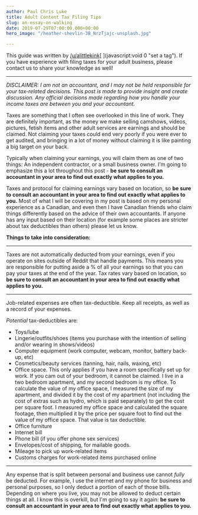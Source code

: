 ```yaml
---
author: Paul Chris Luke
title: Adult Content Tax Filing Tips
slug: an-essay-on-walking
date: 2019-07-29T07:00:00.000+00:00
hero_image: "/heather-shevlin-3B_NrzTjajc-unsplash.jpg"

---
```

This guide was written by [/u/alittlekink](https://old.reddit.com/u/alittlekink)[ ](javascript:void 0 "set a tag"). If you have experience with filing taxes for your adult business, please contact us to share your knowledge as well!

***

_DISCLAIMER: I am not an accountant, and I may not be held responsible for your tax-related decisions. This post is made to provide insight and create discussion. Any official decisions made regarding how you handle your income taxes are between you and your accountant._

Taxes are something that I often see overlooked in this line of work. They are definitely important, as the money we make selling camshows, videos, pictures, fetish items and other adult services are earnings and should be claimed. Not claiming your taxes could end very poorly if you were ever to get audited, and bringing in a lot of money without claiming it is like painting a big target on your back.

Typically when claiming your earnings, you will claim them as one of two things: An independent contractor, or a small business owner. I'm going to emphasize this a lot throughout this post - **be sure to consult an accountant in your area to find out exactly what applies to you.**

Taxes and protocol for claiming earnings vary based on location, so **be sure to consult an accountant in your area to find out exactly what applies to you.** Most of what I will be covering in my post is based on my personal experience as a Canadian, and even then I have Canadian friends who claim things differently based on the advice of their own accountants. If anyone has any input based on their location (for example some places are stricter about tax deductibles than others) please let us know.

**Things to take into consideration:**

***

Taxes are not automatically deducted from your earnings, even if you operate on sites outside of Reddit that handle payments. This means you are responsible for putting aside a % of all your earnings so that you can pay your taxes at the end of the year. Tax rates vary based on location, so **be sure to consult an accountant in your area to find out exactly what applies to you.**

***

Job-related expenses are often tax-deductible. Keep all receipts, as well as a record of your expenses.

_Potential_ tax-deductibles are:

* Toys/lube
* Lingerie/outfits/shoes (items you purchase with the intention of selling and/or wearing in shows/videos)
* Computer equipment (work computer, webcam, monitor, battery back-up, etc)
* Cosmetics/beauty services (tanning, hair, nails, waxing, etc)
* Office space. This only applies if you have a room specifically set up for work. If you cam out of your bedroom, it cannot be claimed. I live in a two bedroom apartment, and my second bedroom is my office. To calculate the value of my office space, I measured the size of my apartment, and divided it by the cost of my apartment (not including the cost of extras such as hydro, which is paid separately) to get the cost per square foot. I measured my office space and calculated the square footage, then multiplied it by the price per square foot to find out the value of my office space. That value is tax deductible.
* Office furniture
* Internet bill
* Phone bill (if you offer phone sex services)
* Envelopes/cost of shipping, for mailable goods.
* Mileage to pick up work-related items
* Customs charges for work-related items purchased online

***

Any expense that is split between personal and business use cannot _fully_ be deducted. For example, I use the internet and my phone for business and personal purposes, so I only deduct a portion of each of those bills. Depending on where you live, you may not be allowed to deduct certain things at all. I know this is overkill, but I'm going to say it again: **be sure to consult an accountant in your area to find out exactly what applies to you.**